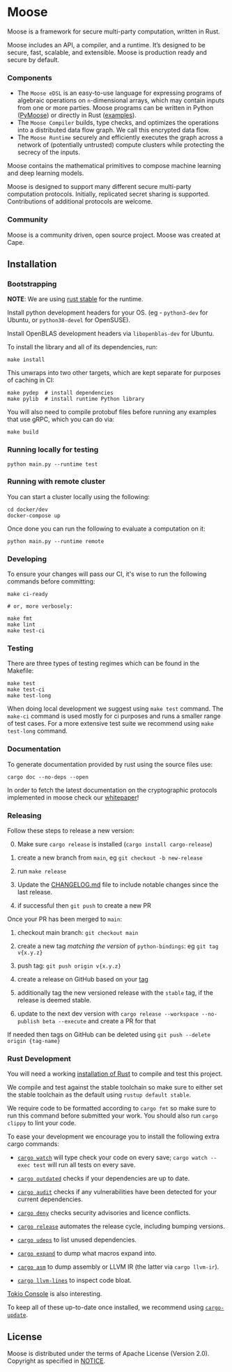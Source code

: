 # Moose

Moose is a framework for secure multi-party computation, written in Rust.

Moose includes an API, a compiler, and a runtime. It’s designed to be secure, fast, scalable, and extensible. Moose is production ready and secure by default.

### Components
- The `Moose eDSL` is an easy-to-use language for expressing programs of algebraic operations on `n`-dimensional arrays, which may contain inputs from one or more parties. Moose programs can be written in Python ([PyMoose](/pymoose)) or directly in Rust ([examples](/moose/examples)).
- The `Moose Compiler` builds, type checks, and optimizes the operations into a distributed data flow graph. We call this encrypted data flow.
- The `Moose Runtime` securely and efficiently executes the graph across a network of (potentially untrusted) compute clusters while protecting the secrecy of the inputs.

Moose contains the mathematical primitives to compose machine learning and deep learning models.

Moose is designed to support many different secure multi-party computation protocols. Initially, replicated secret sharing is supported. Contributions of additional protocols are welcome.

### Community
Moose is a community driven, open source project. Moose was created at Cape.

## Installation

### Bootstrapping

**NOTE**: We are using [rust stable](https://rust-lang.github.io/rustup/concepts/channels.html) for the runtime.

Install python development headers for your OS. (eg - `python3-dev` for Ubuntu, or `python38-devel` for OpenSUSE).

Install OpenBLAS development headers via `libopenblas-dev` for Ubuntu.

To install the library and all of its dependencies, run:
```
make install
```

This unwraps into two other targets, which are kept separate for purposes of caching in CI:

```
make pydep  # install dependencies
make pylib  # install runtime Python library
```

You will also need to compile protobuf files before running any examples that use gRPC, which you can do via:

```
make build
```

### Running locally for testing

```
python main.py --runtime test
```

### Running with remote cluster

You can start a cluster locally using the following:

```
cd docker/dev
docker-compose up
```

Once done you can run the following to evaluate a computation on it:

```
python main.py --runtime remote
```

### Developing

To ensure your changes will pass our CI, it's wise to run the following commands before committing:

```
make ci-ready

# or, more verbosely:

make fmt
make lint
make test-ci
```

### Testing

There are three types of testing regimes which can be found in the Makefile:

```
make test
make test-ci
make test-long
```

When doing local development we suggest using `make test` command. The
`make-ci` command is used mostly for ci purposes and runs a smaller range of test cases. For
a more extensive test suite we recommend using `make test-long` command.


### Documentation

To generate documentation provided by rust using the source files use:

```
cargo doc --no-deps --open
```

In order to fetch the latest documentation on the cryptographic protocols implemented in moose
check our [whitepaper](https://github.com/tf-encrypted/moose-whitepaper)!


### Releasing

Follow these steps to release a new version:

0. Make sure `cargo release` is installed (`cargo install cargo-release`)

1. create a new branch from `main`, eg `git checkout -b new-release`

2. run `make release`

3. Update the [CHANGELOG.md](CHANGELOG.md) file to include notable changes since the last release.

4. if successful then `git push` to create a new PR

Once your PR has been merged to `main`:

1. checkout main branch: `git checkout main`

2. create a new tag *matching the version* of `python-bindings`: eg `git tag v{x.y.z}`

3. push tag: `git push origin v{x.y.z}`

4. create a release on GitHub based on your [tag](https://github.com/tf-encrypted/runtime/tags)

5. additionally tag the new versioned release with the `stable` tag, if the release is deemed stable.

6. update to the next dev version with `cargo release --workspace --no-publish beta --execute` and create a PR for that

If needed then tags on GitHub can be deleted using `git push --delete origin {tag-name}`

### Rust Development
You will need a working [installation of Rust](https://www.rust-lang.org/learn/get-started) to compile and test this project.

We compile and test against the stable toolchain so make sure to either set the stable toolchain as the default using `rustup default stable`.

We require code to be formatted according to `cargo fmt` so make sure to run this command before submitted your work. You should also run `cargo clippy` to lint your code.

To ease your development we encourage you to install the following extra cargo commands:

- [`cargo watch`](https://crates.io/crates/cargo-watchcargo-watch) will type check your code on every save;  `cargo watch --exec test` will run all tests on every save.

- [`cargo outdated`](https://crates.io/crates/cargo-outdated) checks if your dependencies are up to date.

- [`cargo audit`](https://crates.io/crates/cargo-audit) checks if any vulnerabilities have been detected for your current dependencies.

- [`cargo deny`](https://github.com/EmbarkStudios/cargo-deny) checks security advisories and licence conflicts.

- [`cargo release`](https://crates.io/crates/cargo-release) automates the release cycle, including bumping versions.

- [`cargo udeps`](https://crates.io/crates/cargo-udeps) to list unused dependencies.

- [`cargo expand`](https://github.com/dtolnay/cargo-expand) to dump what macros expand into.

- [`cargo asm`](https://github.com/gnzlbg/cargo-asm) to dump assembly or LLVM IR (the latter via `cargo llvm-ir`).

- [`cargo llvm-lines`](https://github.com/dtolnay/cargo-llvm-lines) to inspect code bloat.

[Tokio Console](https://tokio.rs/blog/2021-12-announcing-tokio-console) is also interesting.

To keep all of these up-to-date once installed, we recommend using [`cargo-update`](https://crates.io/crates/cargo-update).

## License

Moose is distributed under the terms of Apache License (Version 2.0). Copyright as specified in [NOTICE](./NOTICE).
